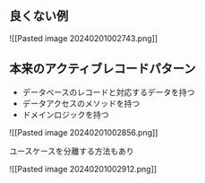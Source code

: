 ## 良くない例

![[Pasted image 20240201002743.png]]

## 本来のアクティブレコードパターン

- データベースのレコードと対応するデータを持つ
- データアクセスのメソッドを持つ 
- ドメインロジックを持つ 

![[Pasted image 20240201002856.png]]

ユースケースを分離する方法もあり

![[Pasted image 20240201002912.png]]